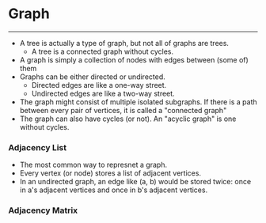 # Graph
***
- A tree is actually a type of graph, but not all of graphs are trees.
    - A tree is a connected graph without cycles.
- A graph is simply a collection of nodes with edges between (some of) them
- Graphs can be either directed or undirected.
    - Directed edges are like a one-way street.
    - Undirected edges are like a two-way street.
- The graph might consist of multiple isolated subgraphs. If there is a path between every pair of vertices, it is called a "connected graph"
- The graph can also have cycles (or not). An "acyclic graph" is one without cycles.

### Adjacency List
- The most common way to represnet a graph.
- Every vertex (or node) stores a list of adjacent vertices.
- In an undirected graph, an edge like (a, b) would be stored twice: once in a's adjacent vertices and once in b's adjacent vertices.

### Adjacency Matrix